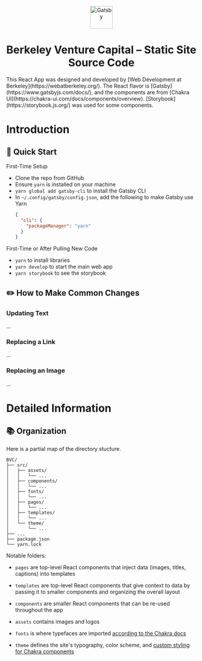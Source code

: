 <p align="center">
  <a href="https://www.gatsbyjs.com/?utm_source=starter&utm_medium=readme&utm_campaign=minimal-starter">
    <img alt="Gatsby" src="https://www.gatsbyjs.com/Gatsby-Monogram.svg" width="60" />
  </a>
</p>
<h1 align="center">
  Berkeley Venture Capital – Static Site Source Code
</h1>
This React App was designed and developed by [Web Development at Berkeley](https://webatberkeley.org/). The React flavor is [Gatsby](https://www.gatsbyjs.com/docs/), and the components are from [Chakra UI](https://chakra-ui.com/docs/components/overview). [Storybook](https://storybook.js.org/) was used for some components.

# Introduction

## 🚀 Quick Start

First-Time Setup

- Clone the repo from GitHub
- Ensure `yarn` is installed on your machine
- `yarn global add gatsby-cli` to install the Gatsby CLI
- In `~/.config/gatsby/config.json`, add the following to make Gatsby use Yarn
  ```json
  {
    "cli": {
      "packageManager": "yarn"
    }
  }
  ```

First-Time or After Pulling New Code

- `yarn` to install libraries
- `yarn develop` to start the main web app
- `yarn storybook` to see the storybook

## ✏️ How to Make Common Changes

### Updating Text

...

### Replacing a Link

...

### Replacing an Image

...

# Detailed Information

## 📚 Organization

Here is a partial map of the directory stucture.

```
BVC/
├── src/
│   ├── assets/
│   │   └── ...
│   ├── components/
│   │   └── ...
│   ├── fonts/
│   │   └── ...
│   ├── pages/
│   │   └── ...
│   ├── templates/
│   │   └── ...
│   └── theme/
│       └── ...
├── ...
├── package.json
└── yarn.lock
```

Notable folders:

- `pages` are top-level React components that inject data (images, titles, captions) into templates

- `templates` are top-level React components that give context to data by passing it to smaller components and organizing the overall layout

- `components` are smaller React components that can be re-used throughout the app

- `assets` contains images and logos

- `fonts` is where typefaces are imported [according to the Chakra docs](https://chakra-ui.com/docs/styled-system/recipes/using-fonts#option-2-using-font-face)
- `theme` defines the site's typography, color scheme, and [custom styling for Chakra components](https://chakra-ui.com/docs/styled-system/theming/customize-theme)
